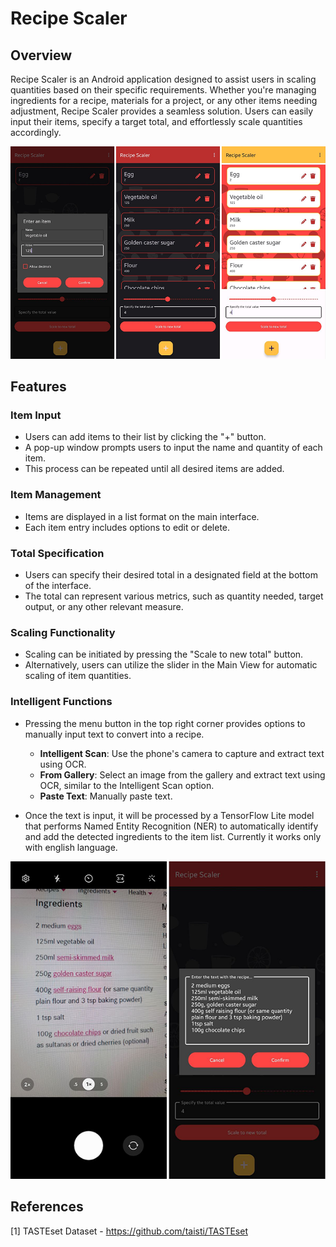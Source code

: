# Recipe Scaler

## Overview

Recipe Scaler is an Android application designed to assist users in scaling quantities based on their specific requirements. Whether you're managing ingredients for a recipe, materials for a project, or any other items needing adjustment, Recipe Scaler provides a seamless solution. Users can easily input their items, specify a target total, and effortlessly scale quantities accordingly.

![main_activity.png](/images/main_activity.png)

## Features

### Item Input

- Users can add items to their list by clicking the "+" button.
- A pop-up window prompts users to input the name and quantity of each item.
- This process can be repeated until all desired items are added.

### Item Management

- Items are displayed in a list format on the main interface.
- Each item entry includes options to edit or delete.

### Total Specification

- Users can specify their desired total in a designated field at the bottom of the interface.
- The total can represent various metrics, such as quantity needed, target output, or any other relevant measure.

### Scaling Functionality

- Scaling can be initiated by pressing the "Scale to new total" button.
- Alternatively, users can utilize the slider in the Main View for automatic scaling of item quantities.

### Intelligent Functions

- Pressing the menu button in the top right corner provides options to manually input text to convert into a recipe.
  - **Intelligent Scan**: Use the phone's camera to capture and extract text using OCR.
  - **From Gallery**: Select an image from the gallery and extract text using OCR, similar to the Intelligent Scan option.
  - **Paste Text**: Manually paste text.

- Once the text is input, it will be processed by a TensorFlow Lite model that performs Named Entity Recognition (NER) to automatically identify and add the detected ingredients to the item list. Currently it works only with english language.

![OCR_NER.png](/images/OCR_NER.png)

## References
[1] TASTEset Dataset - https://github.com/taisti/TASTEset
